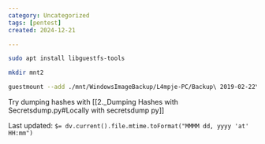 ```yaml
---
category: Uncategorized
tags: [pentest]
created: 2024-12-21

---
```

```bash - kali
sudo apt install libguestfs-tools
```

```bash - kali
mkdir mnt2
```

```bash - kali
guestmount --add ./mnt/WindowsImageBackup/L4mpje-PC/Backup\ 2019-02-22\ 124351/9b9cfbc4-369e-11e9-a17c-806e6f6e6963.vhd --inspector --ro ./mnt2/
```

Try dumping hashes with [[2._Dumping Hashes with Secretsdump.py#Locally with secretsdump py]]


Last updated: `$= dv.current().file.mtime.toFormat("MMMM dd, yyyy 'at' HH:mm")`

